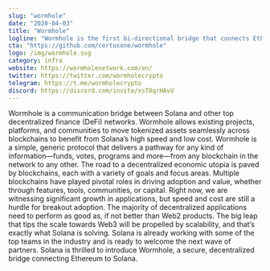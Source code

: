 ```yaml
---
slug: "wormhole"
date: "2020-04-03"
title: "Wormhole"
logline: "Wormhole is the first bi-directional bridge that connects Ethereum with Solana. Wormhole delivers new communication channels between previously siloed blockchains."
cta: "https://github.com/certusone/wormhole"
logo: /img/wormhole.svg
category: infra
website: https://wormholenetwork.com/en/
twitter: https://twitter.com/wormholecrypto
telegram: https://t.me/wormholecrypto
discord: https://discord.com/invite/xsT8qrHAvV
---
```

Wormhole is a communication bridge between Solana and other top decentralized finance (DeFi) networks. Wormhole allows existing projects, platforms, and communities to move tokenized assets seamlessly across blockchains to benefit from Solana’s high speed and low cost. Wormhole is a simple, generic protocol that delivers a pathway for any kind of information—funds, votes, programs and more—from any blockchain in the network to any other.
The road to a decentralized economic utopia is paved by blockchains, each with a variety of goals and focus areas. Multiple blockchains have played pivotal roles in driving adoption and value, whether through features, tools, communities, or capital. Right now, we are witnessing significant growth in applications, but speed and cost are still a hurdle for breakout adoption. The majority of decentralized applications need to perform as good as, if not better than Web2 products. The big leap that tips the scale towards Web3 will be propelled by scalability, and that’s exactly what Solana is solving.
Solana is already working with some of the top teams in the industry and is ready to welcome the next wave of partners. Solana is thrilled to introduce Wormhole, a secure, decentralized bridge connecting Ethereum to Solana.